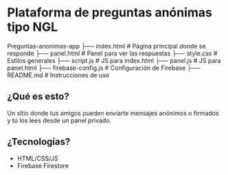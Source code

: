 # Plataforma de preguntas anónimas tipo NGL
Preguntas-anonimas-app
├── index.html        # Página principal donde se responde
├── panel.html        # Panel para ver las respuestas
├── style.css         # Estilos generales
├── script.js         # JS para index.html
├── panel.js          # JS para panel.html
├── firebase-config.js # Configuración de Firebase
├── README.md         # Instrucciones de uso
## ¿Qué es esto?
Un sitio donde tus amigos pueden enviarte mensajes anónimos o firmados y tú los lees desde un panel privado.

## ¿Tecnologías?
- HTML/CSS/JS
- Firebase Firestore